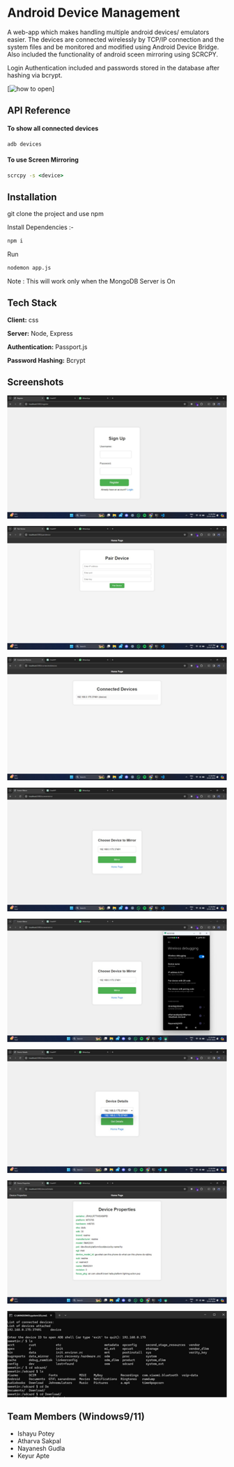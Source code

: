 
# Android Device Management

A web-app which makes handling multiple android devices/ emulators easier. 
The devices are connected wirelessly by TCP/IP connection and the system files and be monitored and modified using Android Device Bridge.
Also included the functionality of android sceen mirroring using SCRCPY.

Login Authentication included and passwords stored in the database after hashing via bcrypt.


[![how to open](https://raw.githubusercontent.com/atharvasakpal/Hackxcelerate_windows9-11/main/screenshots/ADB)]
## API Reference

#### To show all connected devices

```cmd
adb devices
```

#### To use Screen Mirroring

```cmd
scrcpy -s <device>
```



## Installation

git clone the project and use npm

Install Dependencies :-
```sh
npm i
```
Run 
```sh
nodemon app.js
```

Note : This will work only when the MongoDB Server is On 
    
## Tech Stack

**Client:** css 

**Server:** Node, Express

**Authentication:** Passport.js

**Password Hashing:** Bcrypt


## Screenshots

![login](https://raw.githubusercontent.com/atharvasakpal/Hackxcelerate_windows9-11/main/screenshots/WhatsApp%20Image%202024-03-23%20at%2012.26.57.jpeg)

![pairing](https://raw.githubusercontent.com/atharvasakpal/Hackxcelerate_windows9-11/main/screenshots/WhatsApp%20Image%202024-03-23%20at%2012.27.24.jpeg)

![connected devices](https://raw.githubusercontent.com/atharvasakpal/Hackxcelerate_windows9-11/main/screenshots/WhatsApp%20Image%202024-03-23%20at%2012.28.45.jpeg)

![](https://raw.githubusercontent.com/atharvasakpal/Hackxcelerate_windows9-11/main/screenshots/WhatsApp%20Image%202024-03-23%20at%2012.29.01.jpeg)

![](https://raw.githubusercontent.com/atharvasakpal/Hackxcelerate_windows9-11/main/screenshots/WhatsApp%20Image%202024-03-23%20at%2012.29.50.jpeg)

![](https://raw.githubusercontent.com/atharvasakpal/Hackxcelerate_windows9-11/main/screenshots/WhatsApp%20Image%202024-03-23%20at%2012.30.07.jpeg)

![](https://raw.githubusercontent.com/atharvasakpal/Hackxcelerate_windows9-11/main/screenshots/WhatsApp%20Image%202024-03-23%20at%2012.30.20.jpeg)


![](https://raw.githubusercontent.com/atharvasakpal/Hackxcelerate_windows9-11/main/screenshots/WhatsApp%20Image%202024-03-23%20at%2013.38.29.jpeg)
## Team Members (Windows9/11)

- Ishayu Potey
- Atharva Sakpal
- Nayanesh Gudla
- Keyur Apte

